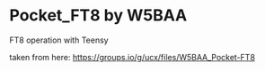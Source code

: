# Pocket_FT8 by W5BAA
FT8 operation with Teensy

taken from here:
https://groups.io/g/ucx/files/W5BAA_Pocket-FT8
